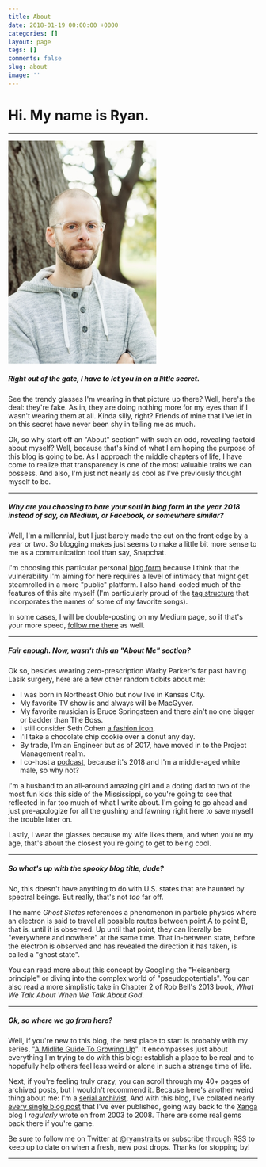 ```yaml
---
title: About
date: 2018-01-19 00:00:00 +0000
categories: []
layout: page
tags: []
comments: false
slug: about
image: ''
---
```

# Hi. My name is Ryan.

---

![](/assets/images/DSC0933-small.jpg "Hey, it's me!")

##### Right out of the gate, I have to let you in on a little secret.

See the trendy glasses I'm wearing in that picture up there? Well, here's the deal: they're fake. As in, they are doing nothing more for my eyes than if I wasn't wearing them at all. Kinda silly, right? Friends of mine that I've let in on this secret have never been shy in telling me as much.

Ok, so why start off an "About" section" with such an odd, revealing factoid about myself? Well, because that's kind of what I am hoping the purpose of this blog is going to be. As I approach the middle chapters of life, I have come to realize that transparency is one of the most valuable traits we can possess. And also, I'm just not nearly as cool as I've previously thought myself to be.

---

##### Why are you choosing to bare your soul in blog form in the year 2018 instead of say, on Medium, or Facebook, or somewhere similar?

Well, I'm a millennial, but I just barely made the cut on the front edge by a year or two. So blogging makes just seems to make a little bit more sense to me as a communication tool than say, Snapchat. 

I'm choosing this particular personal [blog form](http://www.jekyllrb.com) because I think that the vulnerability I'm aiming for here requires a level of intimacy that might get steamrolled in a more "public" platform. I also hand-coded much of the features of this site myself (I'm particularly proud of the [tag structure](/tag/now-that-im-older) that incorporates the names of some of my favorite songs).

In some cases, I will be double-posting on my Medium page, so if that's your more speed, [follow me there]() as well.

---

##### Fair enough. Now, wasn't this an "About Me" section?

Ok so, besides wearing zero-prescription Warby Parker's far past having Lasik surgery, here are a few other random tidbits about me:

* I was born in Northeast Ohio but now live in Kansas City.
* My favorite TV show is and always will be MacGyver.
* My favorite musician is Bruce Springsteen and there ain't no one bigger or badder than The Boss.
* I still consider Seth Cohen [a fashion icon](https://twitter.com/ryanstraits/status/817788129298042886).
* I'll take a chocolate chip cookie over a donut any day.
* By trade, I'm an Engineer but as of 2017, have moved in to the Project Management realm.
* I co-host a [podcast](), because it's 2018 and I'm a middle-aged white male, so why not?

I'm a husband to an all-around amazing girl and a doting dad to two of the most fun kids this side of the Mississippi, so you're going to see that reflected in far too much of what I write about. I'm going to go ahead and just pre-apologize for all the gushing and fawning right here to save myself the trouble later on.

Lastly, I wear the glasses because my wife likes them, and when you're my age, that's about the closest you're going to get to being cool.

---

##### So what's up with the spooky blog title, dude?

No, this doesn't have anything to do with U.S. states that are haunted by spectral beings. But really, that's not _too_ far off.

The name _Ghost States_ references a phenomenon in particle physics where an electron is said to travel all possible routes between point A to point B, that is, until it is observed. Up until that point, they can literally be "everywhere and nowhere" at the same time. That in-between state, before the electron is observed and has revealed the direction it has taken, is called a "ghost state".

You can read more about this concept by Googling the "Heisenberg principle" or diving into the complex world of "pseudopotentials". You can also read a more simplistic take in Chapter 2 of Rob Bell's 2013 book, _What We Talk About When We Talk About God_.

---

##### Ok, so where we go from here?

Well, if you're new to this blog, the best place to start is probably with my series, "[A Midlife Guide To Growing Up](/a-midlife-guide-to-growing-up.html)". It encompasses just about everything I'm trying to do with this blog: establish a place to be real and to hopefully help others feel less weird or alone in such a strange time of life.

Next, if you're feeling truly crazy, you can scroll through my 40+ pages of archived posts, but I wouldn't recommend it. Because here's another weird thing about me: I'm a [serial archivist](/2008/03/28/im-a-serial-archivist.html). And with this blog, I've collated nearly [every single blog post](/archive) that I've ever published, going way back to the [Xanga](/tag/xanga) blog I _regularly_ wrote on from 2003 to 2008. There are some real gems back there if you're game.

Be sure to follow me on Twitter at [@ryanstraits](https://twitter.com/ryanstraits) or [subscribe through RSS](/feed.xml) to keep up to date on when a fresh, new post drops. Thanks for stopping by!

---